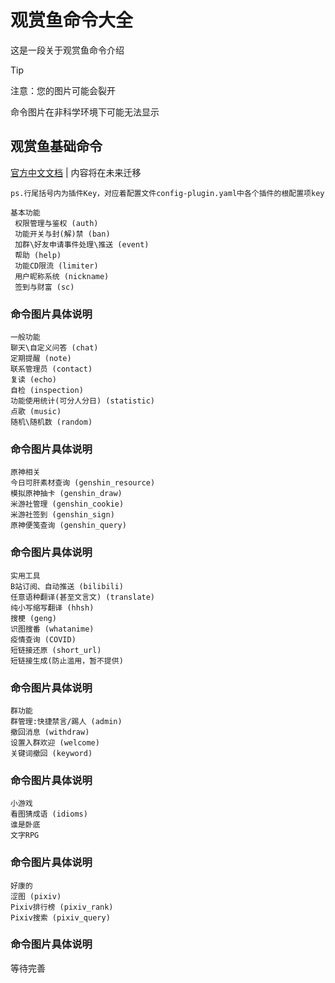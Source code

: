 # 观赏鱼命令大全
这是一段关于观赏鱼命令介绍

> [!TIP]
> 注意：您的图片可能会裂开
>
> 命令图片在非科学环境下可能无法显示


## 观赏鱼基础命令
[官方中文文档](https://richeyjang.github.io/PaimengBot/use/list/) |
内容将在未来迁移
```
ps.行尾括号内为插件Key，对应着配置文件config-plugin.yaml中各个插件的根配置项key

基本功能
 权限管理与鉴权 (auth)
 功能开关与封(解)禁 (ban)
 加群\好友申请事件处理\推送 (event)
 帮助 (help)
 功能CD限流 (limiter)
 用户昵称系统 (nickname)
 签到与财富 (sc)
 ```
 ### 命令图片具体说明


 ```
一般功能
 聊天\自定义问答 (chat)
 定期提醒 (note)
 联系管理员 (contact)
 复读 (echo)
 自检 (inspection)
 功能使用统计(可分人分日) (statistic)
 点歌 (music)
 随机\随机数 (random)
 ```
 ### 命令图片具体说明

 ```
原神相关
 今日可肝素材查询 (genshin_resource)
 模拟原神抽卡 (genshin_draw)
 米游社管理 (genshin_cookie)
 米游社签到 (genshin_sign)
 原神便笺查询 (genshin_query)
 ```
### 命令图片具体说明
 ```
实用工具
 B站订阅、自动推送 (bilibili)
 任意语种翻译(甚至文言文) (translate)
 纯小写缩写翻译 (hhsh)
 搜梗 (geng)
 识图搜番 (whatanime)
 疫情查询 (COVID)
 短链接还原 (short_url)
 短链接生成(防止滥用，暂不提供)
 ```
 ### 命令图片具体说明
 ```
群功能
 群管理:快捷禁言/踢人 (admin)
 撤回消息 (withdraw)
 设置入群欢迎 (welcome)
 关键词撤回 (keyword)
 ```
 ### 命令图片具体说明
 ```
小游戏
 看图猜成语 (idioms)
 谁是卧底
 文字RPG
 ```
 ### 命令图片具体说明
 ```
好康的
 涩图 (pixiv)
 Pixiv排行榜 (pixiv_rank)
 Pixiv搜索 (pixiv_query)
```
### 命令图片具体说明









等待完善